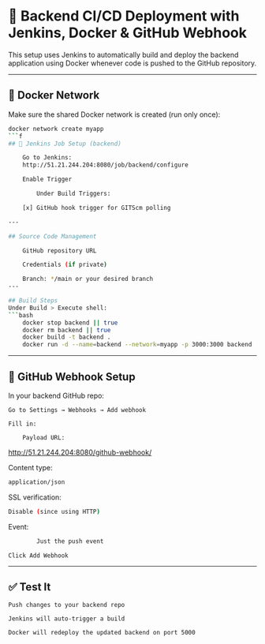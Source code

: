 # 🚀 Backend CI/CD Deployment with Jenkins, Docker & GitHub Webhook

This setup uses Jenkins to automatically build and deploy the backend application using Docker whenever code is pushed to the GitHub repository.

---

## 🐳 Docker Network

Make sure the shared Docker network is created (run only once):

```bash
docker network create myapp
```f
## 🔧 Jenkins Job Setup (backend)

    Go to Jenkins:
    http://51.21.244.204:8080/job/backend/configure

    Enable Trigger

        Under Build Triggers:

    [x] GitHub hook trigger for GITScm polling

---

## Source Code Management

    GitHub repository URL

    Credentials (if private)

    Branch: */main or your desired branch
---

## Build Steps
Under Build > Execute shell:
```bash
    docker stop backend || true
    docker rm backend || true
    docker build -t backend .
    docker run -d --name=backend --network=myapp -p 3000:3000 backend
```
---

 ## 🔁 GitHub Webhook Setup

In your backend GitHub repo:

    Go to Settings → Webhooks → Add webhook

    Fill in:

        Payload URL:

http://51.21.244.204:8080/github-webhook/

Content type:
```bash
application/json
```

SSL verification:
```bash
Disable (since using HTTP)
```
Event:
```bash
        Just the push event
```

    Click Add Webhook
---

## ✅ Test It

    Push changes to your backend repo

    Jenkins will auto-trigger a build

    Docker will redeploy the updated backend on port 5000